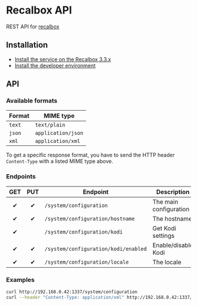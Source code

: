 Recalbox API
============

REST API for [recalbox](http://recalbox.com)


Installation
------------

- [Install the service on the Recalbox 3.3.x](documentation/install-on-recalbox.md)
- [Install the developer environment](documentation/install-dev-environment.md)



API
---

### Available formats

| Format | MIME type          |
| ------ | ------------------ |
| `text` | `text/plain`       |
| `json` | `application/json` |
| `xml`  | `application/xml`  |

To get a specific response format, you have to send the HTTP header `Content-Type` with a listed MIME type above.


### Endpoints

| GET | PUT | Endpoint | Description |
|:---:|:---:| -------- | ----------- |
|  ✔  |  ✔  | `/system/configuration` | The main configuration |
|  ✔  |  ✔  | `/system/configuration/hostname` | The hostname |
|  ✔  |     | `/system/configuration/kodi` | Get Kodi settings |
|  ✔  |  ✔  | `/system/configuration/kodi/enabled` | Enable/disable Kodi |
|  ✔  |  ✔  | `/system/configuration/locale` | The locale |


### Examples

```sh
curl http://192.168.0.42:1337/system/configuration
curl --header "Content-Type: application/xml" http://192.168.0.42:1337/system/configuration
```
